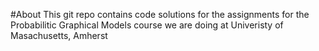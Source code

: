 #About
This git repo contains code solutions for the assignments for the Probabilitic Graphical Models course we are doing at Univeristy of Masachusetts, Amherst 

